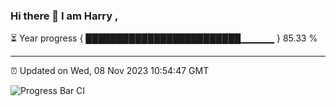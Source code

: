### Hi there 👋 I am Harry , 

⏳ Year progress { █████████████████████████▁▁▁▁▁ } 85.33 %

---

⏰ Updated on Wed, 08 Nov 2023 10:54:47 GMT

![Progress Bar CI](https://github.com/duykhang68/duykhang68/workflows/Progress%20Bar%20CI/badge.svg)
